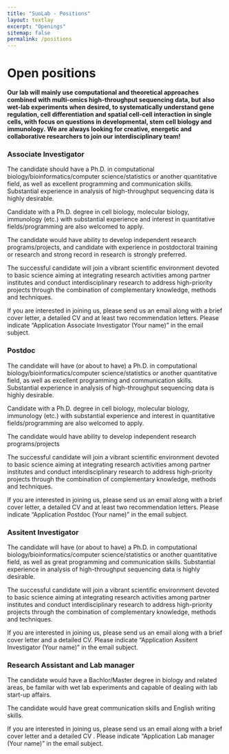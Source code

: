 ```yaml
---
title: "SuoLab - Positions"
layout: textlay
excerpt: "Openings"
sitemap: false
permalink: /positions
---
```


# Open positions

**Our lab will mainly use computational and theoretical approaches combined with multi-omics high-throughput sequencing data, but also wet-lab experiments when desired, to systematically understand gene regulation, cell differentiation and spatial cell-cell interaction in single cells, with focus on questions in developmental, stem cell biology and immunology.**
**We are always looking for creative, energetic and collaborative researchers to join our interdisciplinary team!**


### Associate Investigator
<p>The candidate should have a Ph.D. in computational biology/bioinformatics/computer science/statistics or another quantitative field, as well as excellent programming and communication skills. Substantial experience in analysis of high-throughput sequencing data is highly desirable.</p>

<p>Candidate with a Ph.D. degree in cell biology, molecular biology, immunology (etc.) with substantial experience and interest in quantitative fields/programming are also welcomed to apply.</p>

<p>The candidate would have ability to develop independent research programs/projects, and candidate with experience in postdoctoral training or research and strong record in research is strongly preferred.</p>

<p>The successful candidate will join a vibrant scientific environment devoted to basic science aiming at integrating research activities among partner institutes and conduct interdisciplinary research to address high-priority projects through the combination of complementary knowledge, methods and techniques.</p>

<p>If you are interested in joining us, please send us an email along with a brief cover letter, a detailed CV and at least two recommendation letters. Please indicate “Application Associate Investigator (Your name)” in the email subject.</p>

### Postdoc
<p>The candidate will have (or about to have) a Ph.D. in computational biology/bioinformatics/computer science/statistics or another quantitative field, as well as excellent programming and communication skills. Substantial experience in analysis of high-throughput sequencing data is highly desirable.</p>

<p>Candidate with a Ph.D. degree in cell biology, molecular biology, immunology (etc.) with substantial experience and interest in quantitative fields/programming are also welcomed to apply.</p>

<p>The candidate would have ability to develop independent research programs/projects</p>

<p>The successful candidate will join a vibrant scientific environment devoted to basic science aiming at integrating research activities among partner institutes and conduct interdisciplinary research to address high-priority projects through the combination of complementary knowledge, methods and techniques.</p>

<p>If you are interested in joining us, please send us an email along with a brief cover letter, a detailed CV and at least two recommendation letters. Please indicate “Application Postdoc (Your name)” in the email subject.</p>

### Assitent Investigator
<p>The candidate will have (or about to have) a Ph.D. in computational biology/bioinformatics/computer science/statistics or another quantitative field, as well as great programming and communication skills. Substantial experience in analysis of high-throughput sequencing data is highly desirable.</p>

<p>The successful candidate will join a vibrant scientific environment devoted to basic science aiming at integrating research activities among partner institutes and conduct interdisciplinary research to address high-priority projects through the combination of complementary knowledge, methods and techniques.</p>

<p>If you are interested in joining us, please send us an email along with a brief cover letter and a detailed CV. Please indicate “Application Assitent Investigator (Your name)” in the email subject.</p>

### Research Assistant and Lab manager
<p>The candidate would have a Bachlor/Master degree in biology and related areas, be familar with wet lab experiments and capable of dealing with lab start-up affairs.</p>
<p>The candidate would have great communication skills and English writing skills.</p>

<p>If you are interested in joining us, please send us an email along with a brief cover letter and a detailed CV . Please indicate “Application Lab manager (Your name)” in the email subject.</p>

<!-- <figure>
<img src="{{ site.url }}{{ site.baseurl }}/images/picpic/Gallery/DSC_0696.jpg" width="95%">
</figure> -->